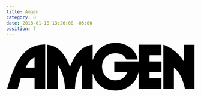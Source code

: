 ```yaml
---
title: Amgen
category: 0
date: 2018-01-18 13:26:00 -05:00
position: 7
---
```


<svg version="1.1"  xmlns="http://www.w3.org/2000/svg" xmlns:xlink="http://www.w3.org/1999/xlink" x="0px" y="0px"
	 viewBox="0 0 630.3 164" style="enable-background:new 0 0 630.3 164;" xml:space="preserve">
<g>
<path d="M363.3,2.1c1.9,0,3.8,0,5.6,0c0.6,0.1,1.1,0.3,1.7,0.3c8.7,0.4,17,2.4,25,5.7c16.8,7.1,29.8,18.3,37.9,34.9
		c2.3,4.8,3.9,9.8,4.8,15.3c-0.6,0-1.2,0-1.7,0c-11.5,0-23,0-34.6,0c-1.2,0-1.7-0.4-2.2-1.4c-4.2-8.7-10.9-14.4-20.1-17.4
		c-8-2.6-16.1-3.1-24.4-1.6c-14.6,2.7-25.4,10.6-31.8,24.1c-4.7,9.8-5.3,20.2-3.1,30.7c3.1,14.5,11,25.5,24.9,31.3
		c11.5,4.8,23.3,4.9,35.1,0.7c8.3-3,14.8-8.2,19.2-15.9c1.6-2.8,2.9-5.8,4.6-9.1c-15,0-29.5,0-44.1,0c0-11.7,0-23.2,0-34.9
		c0.8,0,1.5,0,2.2,0c25.7,0,51.3,0,77,0c2,0,2,0,2-2.1c0-17.4,0-34.8,0-52.2c0-0.6,0-1.2,0-2c0.7,0,1.3,0,1.8,0
		c24.1,0,48.2,0,72.3,0c1.5,0,1.9,0.4,1.9,1.9c-0.1,10.4,0,20.7,0,31.1c0,2.3,0,2.3-2.3,2.3c-11.8,0-23.6,0-35.3,0
		c-2.1,0-2.1,0-2.1,2.2c0,5.5,0,11.1,0,16.6c0,2.2,0,2.2,2.3,2.2c11.8,0,23.7,0,35.5,0c1.5,0,2.1,0.3,2.1,2
		c-0.1,10.4-0.1,20.7,0,31.1c0,1.5-0.4,1.9-1.9,1.9c-12-0.1-24,0-36-0.1c-1.5,0-2,0.4-2,1.9c0.1,5.7,0,11.5,0,17.2
		c0,2.2,0,2.2,2.2,2.2c11.9,0,23.9,0,35.8,0c1.3,0,1.8,0.4,1.8,1.8c-0.1,10.6-0.1,21.2,0,31.8c0,1.5-0.5,1.8-1.9,1.8
		c-24.1,0-48.2,0-72.3,0c-0.6,0-1.1,0-1.9,0c0-18.7,0-37.2,0-55.7c-0.5,0.5-0.6,1-0.7,1.6c-7.4,30.4-33.6,58.4-74.3,59.7
		c-7.4,0.2-14.8-0.3-22-1.9c-13.2-2.7-25-8.4-34.8-17.8c-10.2-9.7-16.6-21.7-20.4-35.1c-0.2-0.6-0.4-1.2-0.6-1.8
		c-0.2,0-0.3,0.1-0.5,0.1c0,16.9,0,33.8,0,50.7c-11.8,0-23.4,0-35.3,0c0-26.6,0-53.1,0-79.7c-0.9,0.6-1.5,1.3-2,2
		c-5.1,7.2-9.1,14.9-12.2,23.2c-6.1,16.1-8.7,32.8-9.4,49.9c-0.1,1.5-0.2,3.1-0.3,4.7c-0.7,0-1.3,0-1.8,0c-9.9,0-19.7,0-29.6,0
		c-1.6,0-1.9-0.6-1.9-2c-0.2-10.8-1.7-21.5-4.1-32c-3.7-15.8-9.7-30.7-18.4-44.5c-0.3-0.5-0.7-0.9-1-1.4c-0.1,0.1-0.3,0.1-0.4,0.2
		c0,26.5,0,53,0,79.5c-11.9,0-23.5,0-35.1,0c0-49.2,0-98.3,0-147.4c0.4,0,0.6,0,0.9,0c10,0.7,19.3,3.8,27.8,8.9
		c12.3,7.4,21.7,17.8,29.5,29.7c6.9,10.5,12.1,21.8,16.8,33.4c0.2,0.6,0.5,1.2,0.8,1.8c0.2-0.1,0.4-0.2,0.4-0.2
		c0.6-1.5,1.2-3,1.8-4.5c6.7-16.7,15-32.3,27.4-45.5c10.3-11.1,22.5-19.1,37.5-22.4c2.8-0.6,5.6-0.9,8.6-1.5c0,17.3,0,34.1,0,50.9
		c0.6-0.4,0.7-0.9,0.9-1.4c2.2-4.9,4-10,6.5-14.7c13.1-24.6,33.9-37.6,61.3-40.5C359,2.6,361.1,2.3,363.3,2.1z"/>
<path d="M627.5,8.5c0,49.3,0,98.4,0,147.8c-0.6,0-1.2,0-1.8,0c-9.3,0-18.6-0.1-27.8,0c-1.7,0-2.3-0.5-2.6-2.1
		c-2.9-14.3-7.4-28-14.1-41c-5.2-10-11.5-19.2-20.2-26.6c-0.4-0.4-0.9-0.7-1.4-1.1c-0.1-0.1-0.3-0.1-0.6-0.2c0,0.8-0.1,1.6-0.1,2.4
		c0,22.1,0,44.2,0,66.3c0,2.3,0,2.3-2.3,2.3c-10.3,0-20.6,0-31,0c-0.6,0-1.2,0-2,0c0-49.2,0-98.3,0-147.7c1,0.2,1.9,0.4,2.8,0.7
		c8,2.4,15.1,6.5,21.9,11.1c12.9,8.7,24.8,18.8,34.7,30.8c3,3.7,5.4,7.9,8.1,11.9c0.2,0.4,0.4,0.7,1,1.1c0-0.6,0.1-1.3,0.1-1.9
		c0-17,0-34.1,0-51.1c0-3.1-0.2-2.5,2.6-2.5c10.2,0,20.3,0,30.5,0C626,8.5,626.6,8.5,627.5,8.5z"/>
<path d="M2.8,156.1c0.9-3.1,1.8-6.1,2.6-9C11.2,126.6,18,106.5,26.7,87C32.5,74,39,61.4,47.5,49.9c10.3-13.8,22.7-25.2,38.3-32.9
		c8.9-4.3,18.2-7.2,28-8.3c5.2-0.6,10.5-0.8,15.9-1.2c0,49.7,0,99.1,0,148.6c-11.7,0-23.4,0-35.3,0c0-0.6-0.1-1.3-0.1-1.9
		c0-10.6,0-21.3,0-31.9c0-1.5-0.4-2-2-2c-14.1,0.1-28.3,0.1-42.4,0c-1.4,0-1.9,0.4-2.3,1.7c-3,11-6.1,21.9-9.2,32.9
		c-0.2,0.9-0.5,1.5-1.6,1.4c-11,0-22,0-33,0C3.7,156.2,3.4,156.2,2.8,156.1z M94.3,51.2C78.8,58,71.1,71,64.4,85.3
		c0.8,0,1.4,0.1,1.9,0.1c8.6,0,17.3,0,25.9,0c1.6,0,2-0.4,2-2c-0.1-10.1,0-20.2,0-30.3C94.3,52.5,94.3,52,94.3,51.2z"/>
</g>
</svg>
